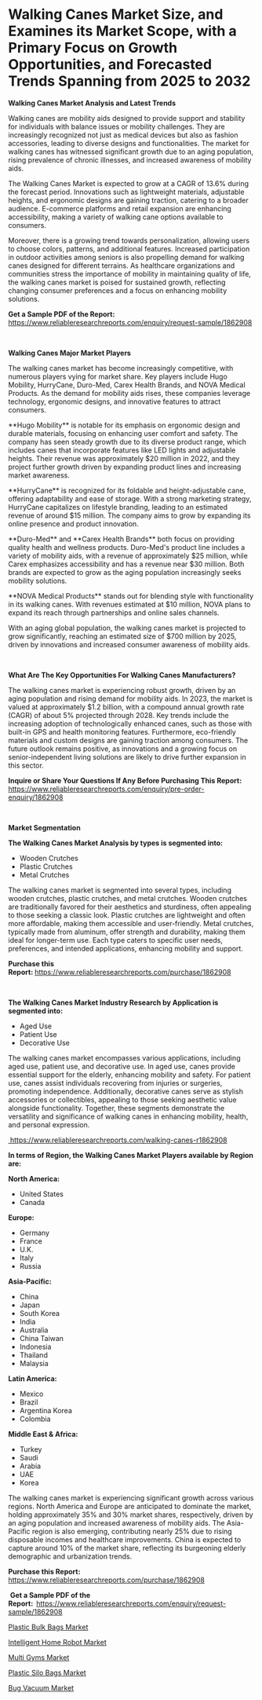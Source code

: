 <p><h1>Walking Canes Market Size, and Examines its Market Scope, with a Primary Focus on Growth Opportunities, and Forecasted Trends Spanning from 2025 to 2032</h1></p><p><strong>Walking Canes Market Analysis and Latest Trends</strong></p>
<p><p>Walking canes are mobility aids designed to provide support and stability for individuals with balance issues or mobility challenges. They are increasingly recognized not just as medical devices but also as fashion accessories, leading to diverse designs and functionalities. The market for walking canes has witnessed significant growth due to an aging population, rising prevalence of chronic illnesses, and increased awareness of mobility aids.</p><p>The Walking Canes Market is expected to grow at a CAGR of 13.6% during the forecast period. Innovations such as lightweight materials, adjustable heights, and ergonomic designs are gaining traction, catering to a broader audience. E-commerce platforms and retail expansion are enhancing accessibility, making a variety of walking cane options available to consumers. </p><p>Moreover, there is a growing trend towards personalization, allowing users to choose colors, patterns, and additional features. Increased participation in outdoor activities among seniors is also propelling demand for walking canes designed for different terrains. As healthcare organizations and communities stress the importance of mobility in maintaining quality of life, the walking canes market is poised for sustained growth, reflecting changing consumer preferences and a focus on enhancing mobility solutions.</p></p>
<p><strong>Get a Sample PDF of the Report:&nbsp;</strong> <a href="https://www.reliableresearchreports.com/enquiry/request-sample/1862908?utm_campaign=118&utm_medium=2&utm_source=Github&utm_content=ia&utm_term=07022025&utm_id=walking-canes">https://www.reliableresearchreports.com/enquiry/request-sample/1862908</a></p>
<p>&nbsp;</p>
<p><strong>Walking Canes Major Market Players</strong></p>
<p><p>The walking canes market has become increasingly competitive, with numerous players vying for market share. Key players include Hugo Mobility, HurryCane, Duro-Med, Carex Health Brands, and NOVA Medical Products. As the demand for mobility aids rises, these companies leverage technology, ergonomic designs, and innovative features to attract consumers.</p><p>**Hugo Mobility** is notable for its emphasis on ergonomic design and durable materials, focusing on enhancing user comfort and safety. The company has seen steady growth due to its diverse product range, which includes canes that incorporate features like LED lights and adjustable heights. Their revenue was approximately $20 million in 2022, and they project further growth driven by expanding product lines and increasing market awareness.</p><p>**HurryCane** is recognized for its foldable and height-adjustable cane, offering adaptability and ease of storage. With a strong marketing strategy, HurryCane capitalizes on lifestyle branding, leading to an estimated revenue of around $15 million. The company aims to grow by expanding its online presence and product innovation.</p><p>**Duro-Med** and **Carex Health Brands** both focus on providing quality health and wellness products. Duro-Med's product line includes a variety of mobility aids, with a revenue of approximately $25 million, while Carex emphasizes accessibility and has a revenue near $30 million. Both brands are expected to grow as the aging population increasingly seeks mobility solutions.</p><p>**NOVA Medical Products** stands out for blending style with functionality in its walking canes. With revenues estimated at $10 million, NOVA plans to expand its reach through partnerships and online sales channels.</p><p>With an aging global population, the walking canes market is projected to grow significantly, reaching an estimated size of $700 million by 2025, driven by innovations and increased consumer awareness of mobility aids.</p></p>
<p>&nbsp;</p>
<p><strong>What Are The Key Opportunities For Walking Canes Manufacturers?</strong></p>
<p><p>The walking canes market is experiencing robust growth, driven by an aging population and rising demand for mobility aids. In 2023, the market is valued at approximately $1.2 billion, with a compound annual growth rate (CAGR) of about 5% projected through 2028. Key trends include the increasing adoption of technologically enhanced canes, such as those with built-in GPS and health monitoring features. Furthermore, eco-friendly materials and custom designs are gaining traction among consumers. The future outlook remains positive, as innovations and a growing focus on senior-independent living solutions are likely to drive further expansion in this sector.</p></p>
<p><strong>Inquire or Share Your Questions If Any Before Purchasing This Report:</strong> <a href="https://www.reliableresearchreports.com/enquiry/pre-order-enquiry/1862908?utm_campaign=118&utm_medium=2&utm_source=Github&utm_content=ia&utm_term=07022025&utm_id=walking-canes">https://www.reliableresearchreports.com/enquiry/pre-order-enquiry/1862908</a></p>
<p>&nbsp;</p>
<p><strong>Market Segmentation</strong></p>
<p><strong>The Walking Canes Market Analysis by types is segmented into:</strong></p>
<p><ul><li>Wooden Crutches</li><li>Plastic Crutches</li><li>Metal Crutches</li></ul></p>
<p><p>The walking canes market is segmented into several types, including wooden crutches, plastic crutches, and metal crutches. Wooden crutches are traditionally favored for their aesthetics and sturdiness, often appealing to those seeking a classic look. Plastic crutches are lightweight and often more affordable, making them accessible and user-friendly. Metal crutches, typically made from aluminum, offer strength and durability, making them ideal for longer-term use. Each type caters to specific user needs, preferences, and intended applications, enhancing mobility and support.</p></p>
<p><strong>Purchase this Report:&nbsp;</strong><a href="https://www.reliableresearchreports.com/purchase/1862908?utm_campaign=118&utm_medium=2&utm_source=Github&utm_content=ia&utm_term=07022025&utm_id=walking-canes">https://www.reliableresearchreports.com/purchase/1862908</a></p>
<p>&nbsp;</p>
<p><strong>The Walking Canes Market Industry Research by Application is segmented into:</strong></p>
<p><ul><li>Aged Use</li><li>Patient Use</li><li>Decorative Use</li></ul></p>
<p><p>The walking canes market encompasses various applications, including aged use, patient use, and decorative use. In aged use, canes provide essential support for the elderly, enhancing mobility and safety. For patient use, canes assist individuals recovering from injuries or surgeries, promoting independence. Additionally, decorative canes serve as stylish accessories or collectibles, appealing to those seeking aesthetic value alongside functionality. Together, these segments demonstrate the versatility and significance of walking canes in enhancing mobility, health, and personal expression.</p></p>
<p><a href="https://www.reliableresearchreports.com/walking-canes-r1862908?utm_campaign=118&utm_medium=2&utm_source=Github&utm_content=ia&utm_term=07022025&utm_id=walking-canes">&nbsp;https://www.reliableresearchreports.com/walking-canes-r1862908</a></p>
<p><strong>In terms of Region, the Walking Canes Market Players available by Region are:</strong></p>
<p>
    <p> <strong> North America: </strong>
        <ul>
            <li>United States</li>
            <li>Canada</li>
        </ul>
        </p> 
    <p> <strong> Europe: </strong>
        <ul>
            <li>Germany</li>
            <li>France</li>
            <li>U.K.</li>
            <li>Italy</li>
            <li>Russia</li>
        </ul>
        </p> 
    <p> <strong> Asia-Pacific: </strong>
        <ul>
            <li>China</li>
            <li>Japan</li>
            <li>South Korea</li>
            <li>India</li>
            <li>Australia</li>
            <li>China Taiwan</li>
            <li>Indonesia</li>
            <li>Thailand</li>
            <li>Malaysia</li>
        </ul>
        </p> 
    <p> <strong> Latin America: </strong>
        <ul>
            <li>Mexico</li>
            <li>Brazil</li>
            <li>Argentina Korea</li>
            <li>Colombia</li>
        </ul>
        </p> 
    <p> <strong> Middle East & Africa: </strong>
        <ul>
            <li>Turkey</li>
            <li>Saudi</li>
            <li>Arabia</li>
            <li>UAE</li>
            <li>Korea</li>
        </ul>
    </p>
    </p>
<p><p>The walking canes market is experiencing significant growth across various regions. North America and Europe are anticipated to dominate the market, holding approximately 35% and 30% market shares, respectively, driven by an aging population and increased awareness of mobility aids. The Asia-Pacific region is also emerging, contributing nearly 25% due to rising disposable incomes and healthcare improvements. China is expected to capture around 10% of the market share, reflecting its burgeoning elderly demographic and urbanization trends.</p></p>
<p><strong>Purchase this Report: </strong><a href="https://www.reliableresearchreports.com/purchase/1862908?utm_campaign=118&utm_medium=2&utm_source=Github&utm_content=ia&utm_term=07022025&utm_id=walking-canes">https://www.reliableresearchreports.com/purchase/1862908</a></p>
<p>&nbsp;<strong>Get a Sample PDF of the Report:&nbsp;&nbsp;</strong><a href="https://www.reliableresearchreports.com/enquiry/request-sample/1862908?utm_campaign=118&utm_medium=2&utm_source=Github&utm_content=ia&utm_term=07022025&utm_id=walking-canes">https://www.reliableresearchreports.com/enquiry/request-sample/1862908</a></p>
<p><strong></strong></p>
<p><p><a href="https://github.com/watzondechao/Market-Research-Report-List-1/blob/main/plastic-bulk-bags-market.md?utm_campaign=118&utm_medium=2&utm_source=Github&utm_content=ia&utm_term=07022025&utm_id=walking-canes">Plastic Bulk Bags Market</a></p><p><a href="https://github.com/slmagaddam/Market-Research-Report-List-1/blob/main/intelligent-home-robot-market.md?utm_campaign=118&utm_medium=2&utm_source=Github&utm_content=ia&utm_term=07022025&utm_id=walking-canes">Intelligent Home Robot Market</a></p><p><a href="https://github.com/moazugavate/Market-Research-Report-List-1/blob/main/multi-gyms-market.md?utm_campaign=118&utm_medium=2&utm_source=Github&utm_content=ia&utm_term=07022025&utm_id=walking-canes">Multi Gyms Market</a></p><p><a href="https://github.com/phephezxnf/Market-Research-Report-List-1/blob/main/plastic-silo-bags-market.md?utm_campaign=118&utm_medium=2&utm_source=Github&utm_content=ia&utm_term=07022025&utm_id=walking-canes">Plastic Silo Bags Market</a></p><p><a href="https://github.com/iroldilom/Market-Research-Report-List-1/blob/main/bug-vacuum-market.md?utm_campaign=118&utm_medium=2&utm_source=Github&utm_content=ia&utm_term=07022025&utm_id=walking-canes">Bug Vacuum Market</a></p></p>